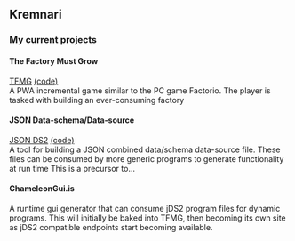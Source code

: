 ## Kremnari


### My current projects


#### The Factory Must Grow
[TFMG](https://kremnari.github.io/TheFactoryMustGrow)
[(code)](https://github.com/Kremnari/TheFactoryMustGrow)\
A PWA incremental game similar to the PC game Factorio.
The player is tasked with building an ever-consuming factory

#### JSON Data-schema/Data-source
[JSON DS2](https://kremnari.github.io/jsonDS2)
[(code)](https://github.com/Kremnari/jsonDS2)\
A tool for building a JSON combined data/schema data-source file.  These files can be consumed by more generic programs to generate functionality at run time
This is a precursor to...

#### ChameleonGui.is
A runtime gui generator that can consume jDS2 program files for dynamic programs.
This will initially be baked into TFMG,
then becoming its own site as jDS2 compatible endpoints
start becoming available.
